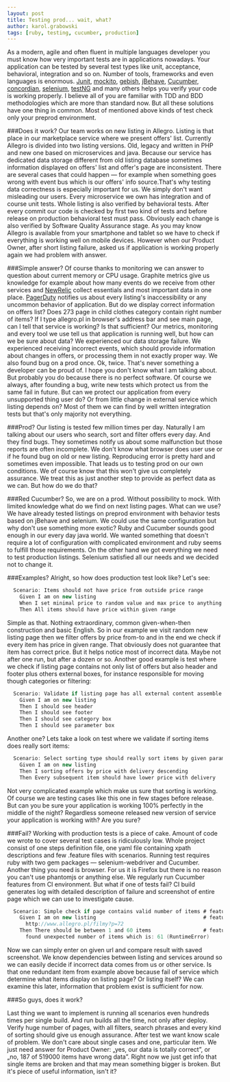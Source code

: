 ```yaml
---
layout: post
title: Testing prod... wait, what?
author: karol.grabowski
tags: [ruby, testing, cucumber, production]
---
```


As a modern, agile and often fluent in multiple languages developer you must know how very important tests are in
applications nowadays. Your application can be tested by several test types like unit, acceptance, behavioral,
integration and so on. Number of tools, frameworks and even languages is enormous.
[Junit](http://junit.org/),
[mockito](http://mockito.org/),
[gebish](http://www.gebish.org/),
[jBehave](http://jbehave.org/),
[Cucumber](https://cukes.info/),
[concordian](http://concordion.org/),
[selenium](http://www.seleniumhq.org/),
[testNG](http://testng.org/)
 and many others helps you verify your code is working properly.
I believe all of you are familiar with TDD and BDD methodologies which are more than standard now. But all these
solutions have one thing in common. Most of mentioned above kinds of test check only your preprod environment.

###Does it work?
Our team works on new listing in Allegro. Listing is that place in our marketplace service where we present
offers' list. Currently Allegro is divided into two listing versions. Old, legacy and written in PHP and new one
based on microservices and java. Because our service has dedicated data storage different from old listing database
sometimes information displayed on offers' list and offer's page are inconsistent. There are several cases
that could happen — for example when something goes wrong with event bus which is our offers' info source.That's why
testing data correctness is especially important for us. We simply don't want misleading our users. Every microservice
we own has integration and of course unit tests. Whole listing is also verified by behavioral tests. After every commit
our code is checked by first two kind of tests and before release on production behavioral test must pass. Obviously each
change is also verified by Software Quality Assurance stage. As you may know Allegro is available from your
smartphone and tablet so we have to check if everything is working well on mobile devices. However when our Product
Owner, after short listing failure, asked us if application is working properly again we had problem with answer.

###Simple answer?
Of course thanks to monitoring we can answer to question about current memory or CPU usage. Graphite metrics give us
knowledge for example about how many events do we receive from other services and [NewRelic](http://newrelic.com/) collect essentials and most
important data in one place. [PagerDuty](http://www.pagerduty.com/) notifies us about every listing's inaccessibility or any uncommon
behavior of application. But do we display correct information on offers list? Does 273 page in child clothes category
contain right number of items? If I type allegro.pl in browser's address bar and see main page, can I tell that
service is working? Is that sufficient? Our metrics, monitoring and every tool we use tell us that application is
running well, but how can we be sure about data? We experienced our data storage failure. We experienced receiving
incorrect events, which should provide information about changes in offers, or processing them in not exactly proper way.
We also found bug on a prod once. Ok, twice. That's never something a developer can be proud of.
I hope you don't know what I am talking about. But probably you do because there is no perfect software. Of course we
always, after founding a bug, write new tests which protect us from the same fail in future. But can we protect our
application from every unsupported thing user do? Or from little change in external service which listing depends on?
Most of them we can find by well written integration tests but that's only majority not everything.

###Prod?
Our listing is tested few million times per day. Naturally I am talking about our users who search, sort and
filter offers every day. And they find bugs. They sometimes notify us about some malfunction but those reports
are often incomplete. We don't know what browser does user use or if he found bug on old or new listing. Reproducing
error is pretty hard and sometimes even impossible. That leads us to testing prod on our own conditions. We of course
know that this won't give us completely assurance. We treat this as just another step to provide as perfect
data as we can. But how do we do that?

###Red Cucumber?
So, we are on a prod. Without possibility to mock. With limited knowledge what do we find on next listing pages. What
can we use? We have already tested listings on preprod environment with behavior tests based on jBehave and selenium.
We could use the same configuration but why don't use something more exotic? Ruby and Cucumber sounds good enough in
our every day java world. We wanted something that doesn't require a lot of configuration with complicated environment
and ruby seems to fulfill those requirements. On the other hand we got everything we need to test production listings.
Selenium satisfied all our needs and we decided not to change it.

###Examples?
Alright, so how does production test look like? Let's see:

```groovy
  Scenario: Items should not have price from outside price range
    Given I am on new listing
    When I set minimal price to random value and max price to anything higher
    Then All items should have price within given range
```

Simple as that. Nothing extraordinary, common given-when-then construction and basic English. So in our example
we visit random new listing page then we filter offers by price from-to and in the end we check if every item has
price in given range. That obviously does not guarantee that item has correct price. But it helps notice most of
incorrect data. Maybe not after one run, but after a dozen or so. Another good example is test where we check if
listing page contains not only list of offers but also header and footer plus others external boxes, for instance
responsible for moving though categories or filtering:

```groovy
  Scenario: Validate if listing page has all external content assemble
    Given I am on new listing
    Then I should see header
    Then I should see footer
    Then I should see category box
    Then I should see parameter box
```

Another one? Lets take a look on test where we validate if sorting items does really sort items:

```groovy
  Scenario: Select sorting type should really sort items by given parameter
    Given I am on new listing
    Then I sorting offers by price with delivery descending
    Then Every subsequent item should have lower price with delivery
```

Not very complicated example which make us sure that sorting is working. Of course we are testing cases like this one
in few stages before release. But can you be sure your application is working 100% perfectly in the middle of the night?
Regardless someone released new version of service your application is working with? Are you sure?

###Fail?
Working with production tests is a piece of cake. Amount of code we wrote to cover several test cases is
ridiculously low. Whole project consist of one steps definition file, one yaml file containing xpath descriptions and
few .feature files with scenarios. Running test requires ruby with two gem packages — selenium-webdriver
and Cucumber. Another thing you need is browser. For us it is Firefox but there is no reason you can't use phantomjs or
anything else. We regularly run Cucumber features from CI environment. But what if one of tests fail? CI build generates
log with detailed description of failure and screenshot of entire page which we can use to investigate cause.

```groovy
  Scenario: Simple check if page contains valid number of items # features/items.feature:3
    Given I am on new listing                                   # features/step_definitions/steps.rb:30
      http://www.allegro.pl/filmy?p=72
    Then There should be between 1 and 60 items                 # features/step_definitions/steps.rb:44
      found unexpected number of items which is: 61 (RuntimeError)
```

Now we can simply enter on given url and compare result with saved screenshot. We know dependencies between listing and
services around so we can easily decide if incorrect data comes from us or other service. Is that one redundant item
from example above because fail of service which determine what items display on listing page? Or listing itself?
We can examine this later, information that problem exist is sufficient for now.

###So guys, does it work?

Last thing we want to implement is running all scenarios even hundreds times per single build. And run builds all the
time, not only after deploy. Verify huge number of pages, with all filters, search phrases and every kind of sorting
should give us enough assurance. After test we want know scale of problem. We don't care about single cases
and one, particular item. We just need answer for Product Owner: „yes, our data is totally correct”, or „no, 187 of
519000 items have wrong data”. Right now we just get info that single items are broken and that may mean something
bigger is broken. But it's piece of useful information, isn't it?
